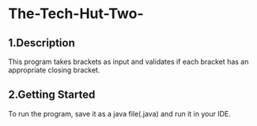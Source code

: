 # The-Tech-Hut-Two-

1.Description 
 --------------
This program takes brackets as input and validates if each bracket has an appropriate closing bracket.

2.Getting Started
 --------------
To run the program, save it as a java file(.java) and run it in your IDE.

